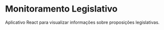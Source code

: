 # Monitoramento Legislativo

Aplicativo React para visualizar informações sobre proposições legislativas.